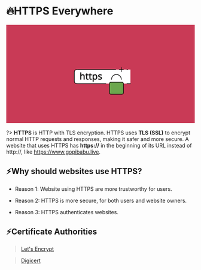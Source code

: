 # 🔥HTTPS Everywhere

<img src="./assets/images/https-everywhere.png" alt="logging" width="700">

?> **HTTPS** is HTTP with TLS encryption. HTTPS uses **TLS (SSL)** to encrypt normal HTTP requests and responses, making it safer and more secure. A website that uses HTTPS has **https://** in the beginning of its URL instead of http://, like https://www.gopibabu.live.

## ⚡Why should websites use HTTPS?

* Reason 1: Website using HTTPS are more trustworthy for users.

* Reason 2: HTTPS is more secure, for both users and website owners.

* Reason 3: HTTPS authenticates websites.

## ⚡Certificate Authorities

> [Let's Encrypt](https://letsencrypt.org/)

> [Digicert](https://www.websecurity.digicert.com/ssl-certificate)
